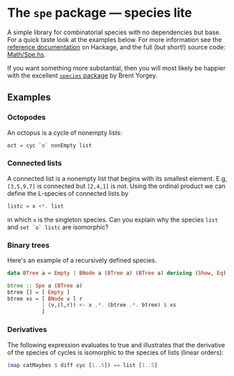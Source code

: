 # The `spe` package &mdash; species lite

A simple library for combinatorial species with no dependencies but base.
For a quick taste look at the examples below. For more information see the
[reference documentation](http://hackage.haskell.org/package/spe)
on Hackage, and the full (but short!) source code:
[Math/Spe.hs](https://github.com/akc/spe/blob/master/Math/Spe.hs).

If you want something more substantial, then you will most likely be
happier with the excellent
[`species` package](http://hackage.haskell.org/package/species)
by Brent Yorgey.

## Examples

### Octopodes

An octopus is a cycle of nonempty lists:
```haskell
oct = cyc `o` nonEmpty list
```

### Connected lists

A connected list is a nonempty list that begins with its smallest
element. E.g, `[3,5,9,7]` is connected but `[2,4,1]` is not. Using the
ordinal product we can define the L-species of connected lists by
```haskell
listc = x <*. list
```
in which `x` is the singleton species. Can you explain why the species
`list` and `` set `o` listc `` are isomorphic?

### Binary trees

Here's an example of a recursively defined species.

```haskell
data BTree a = Empty | BNode a (BTree a) (BTree a) deriving (Show, Eq)

btree :: Spe a (BTree a)
btree [] = [ Empty ]
btree xs = [ BNode v l r
           | (v,(l,r)) <- x .*. (btree .*. btree) $ xs
           ]
```

### Derivatives

The following expression evaluates to true and illustrates that the
derivative of the species of cycles is isomorphic to the species of
lists (linear orders):
```haskell
(map catMaybes $ diff cyc [1..5]) == list [1..5]
```
